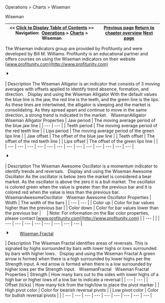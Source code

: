 ﻿


Operations \> Charts \> Wiseman






















Wiseman







| \<\< [Click to Display Table of Contents](wiseman.md) \>\> **Navigation:**     [Operations](operations.md) \> [Charts](charts.md) \> Wiseman | [Previous page](cot.md) [Return to chapter overview](charts.md) [Next page](understanding_commissions.md) |
| --- | --- |














The Wiseman indicators group are provided by Profitunity and were developed by Bill M. Williams. Profitunity is an educational partner and offers courses on using the Wiseman indicators on their website [www.profitunity.com](http://www.profitunity.com)


![tog_plus](tog_plus.gif)




| Description The Wiseman Alligator is an indicator that consists of 3 moving averages with offsets applied to identify trend absence, formation, and direction.   Display and using the Wiseman Alligator With the default values the blue line is the jaw, the red line is the teeth, and the green line is the lips. As these lines are intertwined, the alligator is sleeping and the market is consolidating. As they spread apart and continue to move in the same direction, a strong trend is indicated in the market.   WisemanAlligator   Wiseman Alligator Properties   | Jaw period | The moving average period of the blue jaw line | | --- | --- | | Teeth period | The moving average period of the red teeth line | | Lips period | The moving average period of the green lips line | | Jaw offset | The offset of the blue jaw line | | Teeth offset | The offset of the red teeth line | | Lips offset | The offset of the green lips line | |
| --- | --- | --- | --- | --- | --- | --- | --- | --- | --- | --- | --- | --- |



![tog_plus](tog_plus.gif)




| Description The Wiseman Awesome Oscillator is a momentum indicator to identify trends and reversals.   Display and using the Wiseman Awesome Oscillator As the oscillator is below zero the market is considered a bear market. As the oscillator is above the zero it is a bull market. The oscillator is colored green when the value is greater than the previous bar and it is colored red when the value is less than the previous bar.   WisemanAwesomeOscillator   Wiseman Awesome Oscillator Properties   | Width | The width of the bars | | --- | --- | | Color up | Color for bar values higher than the previous bar | | Color down | Color for bar values lower than the previous bar |          | Note: For information on the Bar color properties, please contact [www.profitunity.com](http://www.profitunity.com) | | --- | |
| --- | --- | --- | --- | --- | --- | --- | --- |



![tog_plus](tog_plus.gif)        [Wiseman Fractal](javascript:HMToggle('toggle','WisemanFractal','WisemanFractal_ICON'))




| Description The Wiseman Fractal identifies areas of reversals. This is signaled by highs surrounded by bars with lower highs or lows surrounded by bars with higher lows.   Display and using the Wiseman Fractal A green arrow is formed when there is a high surrounded by lower highs per the Strength input. A red arrow is formed when there is a low surrounded by higher lows per the Strength input.   WisemanFractal   Wiseman Fractal Properties   | Strength | How many bars out to the sides with lower highs of a high bar or higher lows of a low bar to indicate a reversal | | --- | --- | | Offset (ticks) | How many tick from the high/low to place the pivot marker | | High pivot color | Color for bearish reversal pivots | | Low pivot color | Color for bullish reversal pivots | |
| --- | --- | --- | --- | --- | --- | --- | --- | --- |










